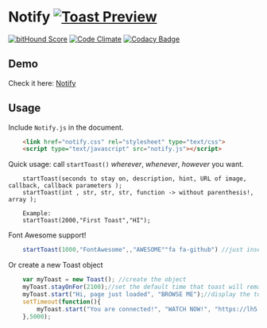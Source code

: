 Notify
[![Toast Preview](http://i.imgur.com/PFDgc3s.png)](https://github.com/Naramsim/Notify)
===

[![bitHound Score](https://www.bithound.io/github/Naramsim/Notify/badges/score.svg)](https://www.bithound.io/github/Naramsim/Notify)
[![Code Climate](https://codeclimate.com/github/Naramsim/Notify/badges/gpa.svg)](https://codeclimate.com/github/Naramsim/Notify)
[![Codacy Badge](https://api.codacy.com/project/badge/65b028208d0d4fcb8dbb694170b6e33b)](https://www.codacy.com/app/igougi-ui/Notify)

Demo
---

Check it here: [Notify](http://naramsim.github.io/Notify/)

Usage
---

Include `Notify.js` in the document.

```html
    <link href="notify.css" rel="stylesheet" type="text/css">
    <script type="text/javascript" src="notify.js"></script>
```

Quick usage: call `startToast()` _wherever_, _whenever_, _however_ you want.
```
    startToast(seconds to stay on, description, hint, URL of image, callback, callback parameters );
    startToast(int , str, str, str, function -> without parenthesis!, array );
    
    Example:
    startToast(2000,"First Toast","HI");
```

Font Awesome support!
``` javascript
	startToast(1000,"FontAwesome",,"AWESOME""fa fa-github") //just insert the classes needed and you are good to go
```
Or create a new Toast object
```javascript
    var myToast = new Toast(); //create the object
	myToast.stayOnFor(2100);//set the default time that toast will remain on
	myToast.start("Hi, page just loaded", "BROWSE ME");//display the toast
	setTimeout(function(){
	    myToast.start("You are connected!", "WATCH NOW!", "https://lh5.googleusercontent.com/-zpbBgPjMIbs/AAAAAAAAAAI/AAAAAAAAAAA/hwgFO6TObQE/s32-c/photo.jpg", changeBackground, ["green", "0.4"] );
	},5000);
```
